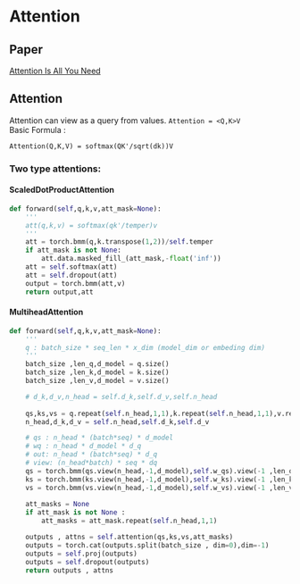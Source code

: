 # Attention

## Paper
[Attention Is All You Need](https://arxiv.org/abs/1706.03762)

## Attention
Attention can view as a query from values. `Attention = <Q,K>V`   
Basic Formula :   
```
Attention(Q,K,V) = softmax(QK'/sqrt(dk))V
```


### Two type attentions: 
#### ScaledDotProductAttention
```python
def forward(self,q,k,v,att_mask=None):
	'''
	att(q,k,v) = softmax(qk'/temper)v
	'''
	att = torch.bmm(q,k.transpose(1,2))/self.temper
	if att_mask is not None:
		att.data.masked_fill_(att_mask,-float('inf'))
	att = self.softmax(att)
	att = self.dropout(att)
	output = torch.bmm(att,v)
	return output,att

```

#### MultiheadAttention
```python
def forward(self,q,k,v,att_mask=None):
	'''
	q : batch_size * seq_len * x_dim (model_dim or embeding dim)
	'''
	batch_size ,len_q,d_model = q.size()
	batch_size ,len_k,d_model = k.size()
	batch_size ,len_v,d_model = v.size()

	# d_k,d_v,n_head = self.d_k,self.d_v,self.n_head
	
	qs,ks,vs = q.repeat(self.n_head,1,1),k.repeat(self.n_head,1,1),v.repeat(self.n_head,1,1)
	n_head,d_k,d_v = self.n_head,self.d_k,self.d_v

	# qs : n_head * (batch*seq) * d_model
	# wq : n_head * d_model * d_q
	# out: n_head * (batch*seq) * d_q
	# view: (n_head*batch) * seq * dq
	qs = torch.bmm(qs.view(n_head,-1,d_model),self.w_qs).view(-1 ,len_q ,d_k)
	ks = torch.bmm(ks.view(n_head,-1,d_model),self.w_ks).view(-1 ,len_k ,d_k)
	vs = torch.bmm(vs.view(n_head,-1,d_model),self.w_vs).view(-1 ,len_v ,d_v)
	
	att_masks = None
	if att_mask is not None :
		att_masks = att_mask.repeat(self.n_head,1,1)

	outputs , attns = self.attention(qs,ks,vs,att_masks)
	outputs = torch.cat(outputs.split(batch_size , dim=0),dim=-1)
	outputs = self.proj(outputs)
	outputs = self.dropout(outputs)
	return outputs , attns


```